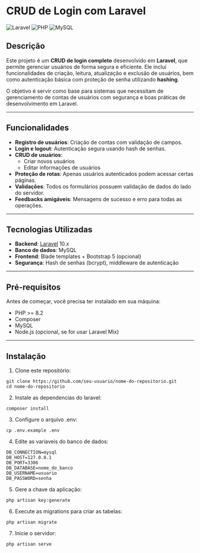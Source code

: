 # CRUD de Login com Laravel

![Laravel](https://img.shields.io/badge/Laravel-v10-red) ![PHP](https://img.shields.io/badge/PHP-8.2-blue) ![MySQL](https://img.shields.io/badge/MySQL-v8-orange)

## Descrição

Este projeto é um **CRUD de login completo** desenvolvido em **Laravel**, que permite gerenciar usuários de forma segura e eficiente. Ele inclui funcionalidades de criação, leitura, atualização e exclusão de usuários, bem como autenticação básica com proteção de senha utilizando **hashing**.  

O objetivo é servir como base para sistemas que necessitam de gerenciamento de contas de usuários com segurança e boas práticas de desenvolvimento em Laravel.

---

## Funcionalidades

- **Registro de usuários**: Criação de contas com validação de campos.
- **Login e logout**: Autenticação segura usando hash de senhas.
- **CRUD de usuários**:  
  - Criar novos usuários  
  - Editar informações de usuários  
- **Proteção de rotas**: Apenas usuários autenticados podem acessar certas páginas.
- **Validações**: Todos os formulários possuem validação de dados do lado do servidor.
- **Feedbacks amigáveis**: Mensagens de sucesso e erro para todas as operações.

---

## Tecnologias Utilizadas

- **Backend**: [Laravel](https://laravel.com/) 10.x  
- **Banco de dados**: MySQL  
- **Frontend**: Blade templates + Bootstrap 5 (opcional)  
- **Segurança**: Hash de senhas (bcrypt), middleware de autenticação  

---

## Pré-requisitos

Antes de começar, você precisa ter instalado em sua máquina:

- PHP >= 8.2  
- Composer  
- MySQL  
- Node.js (opcional, se for usar Laravel Mix)  

---

## Instalação

1. Clone este repositório:

```
git clone https://github.com/seu-usuario/nome-do-repositorio.git
cd nome-do-repositorio
```
2. Instale as dependencias do laravel:

```
composer install
```
3. Configure o arquivo .env:

```
cp .env.example .env
```
4. Edite as variaveis do banco de dados:

```
DB_CONNECTION=mysql
DB_HOST=127.0.0.1
DB_PORT=3306
DB_DATABASE=nome_do_banco
DB_USERNAME=usuario
DB_PASSWORD=senha
```
5. Gere a chave da aplicação:

```
php artisan key:generate
```
6. Execute as migrations para criar as tabelas:

````
php artisan migrate
````

7. Inicie o servidor:

````
php artisan serve
````

